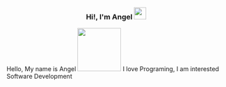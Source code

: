 <h3 align="center">Hi!, I'm Angel</a> <img src="https://emojis.slackmojis.com/emojis/images/1643514675/6754/anime.gif?1643514675" width="28" /> </h3>
Hello, My name is Angel
<img src="https://cdn.discordapp.com/attachments/861704762935738369/984600062317432842/IMG_7762.gif" width="100" />
I love Programing, I am interested Software Development
